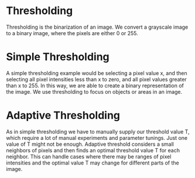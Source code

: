 # Thresholding

Thresholding is the binarization of an image. We convert a grayscale image to a binary image, where the pixels are either 0 or 255.

# Simple Thresholding

A simple thresholding example would be selecting a pixel value x, and then selecting all pixel intensities less than x to zero, and all pixel values greater than x to 255. In this way, we are able to create a binary representation of the image. We use thresholding to focus on objects or areas in an image.

# Adaptive Thresholding

As in simple thresholding we have to manually supply our threshold value T, which require a lot of manual experiments and parameter tunings. Just one value of T might not be enough. Adaptive threshold considers a small neighbors of pixels and then finds an optimal threshold value T for each neighbor. This can handle cases where there may be ranges of pixel intensities and the optimal value T may change for different parts of the image.
